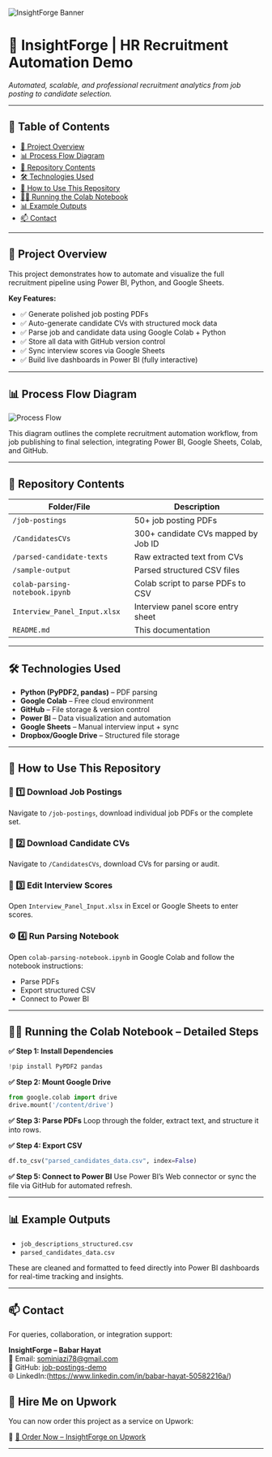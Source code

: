![InsightForge Banner](https://raw.githubusercontent.com/Babar-maker76/job-postings-demo/main/screenshots/InsightForge_Banner_LinkedIn.png)

# 📂 InsightForge | HR Recruitment Automation Demo

_Automated, scalable, and professional recruitment analytics from job posting to candidate selection._

---

## 📑 Table of Contents
- [🎯 Project Overview](#-project-overview)
- [📊 Process Flow Diagram](#-process-flow-diagram)
- [📁 Repository Contents](#-repository-contents)
- [🛠️ Technologies Used](#-technologies-used)
- [📝 How to Use This Repository](#-how-to-use-this-repository)
- [🏃‍♂️ Running the Colab Notebook](#-running-the-colab-notebook--detailed-steps)
- [📊 Example Outputs](#-example-outputs)
- [📫 Contact](#-contact)

---

## 🎯 Project Overview

This project demonstrates how to automate and visualize the full recruitment pipeline using Power BI, Python, and Google Sheets.

**Key Features:**
- ✅ Generate polished job posting PDFs  
- ✅ Auto-generate candidate CVs with structured mock data  
- ✅ Parse job and candidate data using Google Colab + Python  
- ✅ Store all data with GitHub version control  
- ✅ Sync interview scores via Google Sheets  
- ✅ Build live dashboards in Power BI (fully interactive)

---

## 📊 Process Flow Diagram

![Process Flow](./sample-output/Process_Flow_Diagram.png)

This diagram outlines the complete recruitment automation workflow, from job publishing to final selection, integrating Power BI, Google Sheets, Colab, and GitHub.

---

## 📁 Repository Contents

| Folder/File | Description |
|-------------|-------------|
| `/job-postings` | 50+ job posting PDFs |
| `/CandidatesCVs` | 300+ candidate CVs mapped by Job ID |
| `/parsed-candidate-texts` | Raw extracted text from CVs |
| `/sample-output` | Parsed structured CSV files |
| `colab-parsing-notebook.ipynb` | Colab script to parse PDFs to CSV |
| `Interview_Panel_Input.xlsx` | Interview panel score entry sheet |
| `README.md` | This documentation |

---

## 🛠️ Technologies Used

- **Python (PyPDF2, pandas)** – PDF parsing  
- **Google Colab** – Free cloud environment  
- **GitHub** – File storage & version control  
- **Power BI** – Data visualization and automation  
- **Google Sheets** – Manual interview input + sync  
- **Dropbox/Google Drive** – Structured file storage  

---

## 📝 How to Use This Repository

### 📂 1️⃣ Download Job Postings  
Navigate to `/job-postings`, download individual job PDFs or the complete set.

### 📂 2️⃣ Download Candidate CVs  
Navigate to `/CandidatesCVs`, download CVs for parsing or audit.

### 📄 3️⃣ Edit Interview Scores  
Open `Interview_Panel_Input.xlsx` in Excel or Google Sheets to enter scores.

### ⚙️ 4️⃣ Run Parsing Notebook  
Open `colab-parsing-notebook.ipynb` in Google Colab and follow the notebook instructions:
- Parse PDFs
- Export structured CSV
- Connect to Power BI

---

## 🏃‍♂️ Running the Colab Notebook – Detailed Steps

**✅ Step 1: Install Dependencies**
```python
!pip install PyPDF2 pandas
```

**✅ Step 2: Mount Google Drive**
```python
from google.colab import drive
drive.mount('/content/drive')
```

**✅ Step 3: Parse PDFs**
Loop through the folder, extract text, and structure it into rows.

**✅ Step 4: Export CSV**
```python
df.to_csv("parsed_candidates_data.csv", index=False)
```

**✅ Step 5: Connect to Power BI**
Use Power BI’s Web connector or sync the file via GitHub for automated refresh.

---

## 📊 Example Outputs

- `job_descriptions_structured.csv`
- `parsed_candidates_data.csv`

These are cleaned and formatted to feed directly into Power BI dashboards for real-time tracking and insights.

---

## 📫 Contact

For queries, collaboration, or integration support:

**InsightForge – Babar Hayat**  
📧 Email: sominiazi78@gmail.com  
🔗 GitHub: [job-postings-demo](https://github.com/Babar-maker76/job-postings-demo)  
🌐 LinkedIn:(https://www.linkedin.com/in/babar-hayat-50582216a/)
## 💼 Hire Me on Upwork

You can now order this project as a service on Upwork:

🔗 [🔗 Order Now – InsightForge on Upwork](https://www.upwork.com/freelancers/~01f033a1a1aa53fe28?p=1945733170006990848)


---


